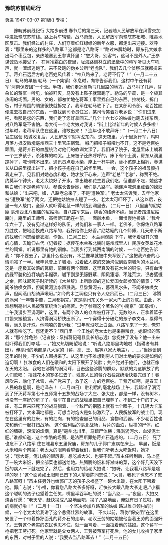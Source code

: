 ### 豫皖苏前线纪行
勇进
1947-03-07
第1版()
专栏：

　　豫皖苏前线纪行
             大踏步前进
    春节后的第三天，记者随人民解放军在风雪交加中进抵豫皖苏前线。路上兵车辚辚，战马萧萧，人民解放军向豫皖苏柘城、睢县地区反击。我们经过的村庄，人们穿着红红绿绿的新年衣服，都走出来迎接。欢呼着：“那里来的这样多的八路军？这都是老八路呀！”路过朱牌坊时，房东孔大娘拿出两个枣豆包，亲热地塞到王参谋怀里：“您大哥，别客气，这可不是外人。”王参谋诚恳地接受了。
    在月冷霜白的夜里，陇海路侧林立的堡垒中的蒋军听见火车吼声，就一溜烟逃跑了。来不及跑的伪乡公所“老虎队”，我们去几个侦察员就都擒来了。蒋介石远后方的老百姓风传着：“神八路来了，老蒋不行了！”（一月二十五日）
             勒马的早晨
    勒马（一个集镇）休息时，向导告诉我们，这村中午还有蒋军“河南保安团”一个营。半夜，我们走近离勒马几里路的地方，战马叫了几声，耳朵长的蒋军一听见，怕被歼灭，马没有上鞍子就窜跑了。勒马的早晨，是一个极其热闹的场面。男的、女的，都匆忙地在蒋军工事里找自己的东西。拉树枝，拆门板，村子周围的碉堡很快就拆完了。我军在勒马驻下了。在某部司令部，老百姓随便进去找自己的东西，一直找到司令员住室，某司令笑着对老乡说：“你们进来吧，看那是您的东西，我们走了您好拿回去。”几个十六七岁的姑娘也跑去找东西，对八路军毫不害怕。南大街一个老大娘对我说：“街上比过新年的时候人多多啦！过年时，老蒋军队住在这里，谁敢出来！？连年也不敢拜呀！”（一月二十八日）
            官庄宿营
    柘城收复后，人民解放军就挥戈东向。这天夜里，六十里急行军，鸡鸣月落方抵安徽境亳州西三十里官庄宿营。
    喊门把噪子喊哑也不开。这不是老百姓顽固，是蒋介石的血腥统治对他们的教训太深了。我们进了院子，北屋里床上躺着一个三岁孩子，杀猪样的啼哭。上床被子还热呼呼的，床下有个土洞，房东从洞里跑掉了，喊也喊不出来。通讯员点着木柴，座上一杯牛奶，替小孩穿上棉裤，参谋长从口袋里摸出饼干，把小孩子抱在自己的怀里喂。
    一会，这个孩子的祖母颤抖着走来了。见我们对她态度和睦，她才放下心来，连声“老总”“老总”，称赞不绝。约莫半个钟头，老太太烧好了开水，拿出糖和花生要我们吃，但谁都不吃，她这才明白我们不是老蒋军队，参谋长告诉她，我们是八路军。她连声喊洞里藏着的媳妇和姑娘：“出来吧，妞，八路老总来了，不是‘遭殃军’。”
    老太太告诉我，去年他家被“遭殃军”抢了两次，还把她姑娘拉去睡了一夜。老太太可吓坏了，从这以后，夜里一有人敲门，全家人就吓得老鼠一样的钻到洞里去。（二月一日）
            八里庙的尼姑庵
    亳州西北八里庙的尼姑庵，自八路军来后，烧香的络绎不绝。当记者踏进尼姑庵时，庵里的王师傅、高师傅正跪在神前，一面敲木鱼，一面慢慢地祈祷：“我今年六十了，没有见过这样好的队伍，对俺们和一家人一样。老佛爷，你保佑八路军打胜仗，把地面换成八路军的，我好给你上好香。”尼姑庵的几个师傅，几天来不断的找我们同志给缝衣服、作饭。（二月二日）
            木兰祠观感
    下午，我怀着极其兴奋的心情，去瞻仰古代（记者按：据传花木兰系北魏时亳州城里人）民族女英雄花木兰的祠堂。听说那里有她的铜像。当我步行到城西南隅的时候，一个老百姓告诉我：“你不要去了，那里什么也没有，木兰像早就被中央军毁了。”这把我兴奋的心情消减了一半。我毕竟登上了城墙，沿着敌人挖的交通沟倪到西南城角的木兰祠。这是一座极其破落的瓦房，前面有两个碉堡，这里真没有花木兰的铜像，只有血污的绿军装和没打响的手榴弹。城下则是无际野墓，阴风凄凄，不胜荒凉。记者感慨之余，回味起孩子时所读的《木兰辞》上所歌颂的这位爱国女郎参军的情景：“不闻爷娘唤女声，但闻黄河流水声溅溅。旦辞黄河去，暮宿黑水头，不闻爷娘唤女声，但闻燕山胡骑声啾啾。”如今的木兰祠也只有令人悲吊而已。（二月三日）
            沸腾的涡河
    “一年苦中苦，三月都捐完。”这是亳州东关外一家大门上的对联。由此，不难想到亳州人民被蒋军统治时的痛苦。为了参观这个著名的“小南京”（即亳州），上午我漫步至涡河畔，这里，有两个敌人的仓库被打开了。无数的人，正拿着篮子口袋来搬粮食，人挤得涡河桥快压断了。一个穿得十分破烂的孩子李文斗，累得气喘，满头是汗珠。他喃喃的告诉我：“过年就没吃上白面。八路军来了一天，俺穷人就有啥吃了。您还走不？”西门里一个王姓的老太太也是来搬粮食，她恨恨的骂着：“那个胖龟孙（记者按：系指蒋记亳县县长胡志远）您捉住了没有？他一出来就吓得我们打哆嗦……。”她又热切盼望地说：“听说八路那里均地啦（指耕者有其田），俺亳州的地都是八大家的（蒋、高、王、赵等八家大地主），……。”当她谈到这里的时候，不少的人围拢来了。从这里也不难想到穷人们对土地的要求是如何的迫切啊！
    扛粮食的人们在暖和的太阳下展开了笑脸；共产党对于他们，也就正像冬天的太阳。
    我站在沸腾的涡河畔，目击这些沸腾的群众，默默的为这解放了的人们歌唱：
    摧残花木的寒冬过去了，残害人民的蒋介石独裁统治快要完蛋了！春风吹来，融化了冰雪，共产党来了，救了这一方的老百姓。千紫万红啊，是春天！人民的救星啊，是毛泽东！（二月四日）
            胜利后的亳北战场
    上午，我踏过了涡河到了歼灭蒋军第七十五师第十五旅的战场丁大庄、张大庄，都是一样，没有树木，也没有一座好的房子了，蒋军在自己的战壕里把自己埋葬了。不到二十户的丁大庄，有二百来匹死了的战马躺着，一个敌尸的钢盔上就有七个眼子，十几辆大卡车被打坏了，大米满地都是，可想当时炮火是如何激烈了。人民解放军的战士们，现在在这里有的扛米，有的扛肉，有的检查自己的用品、食物和武器。不少老百姓也来和他们一起打扫战场。
    这个胜利后的亳北战场，片片的血泊，纵横的尸体，红红的墙砖，滚滚的烽烟，真是“亳州北卅里，马踏尸体横；溅溅涡河水，血浸泥土肥。”谁都知道，这个惨酷的场面，是法西斯罪魁蒋介石造成的。（二月五日）
            死了也忘不了八路军
    住在睢县东五里保庙，房东的儿子郭广志病在床上。
    早晨，饭是大米和两个肉菜；老太太的眼睛看望着我们，当我们听老太太吃饭时，她才说：“您大哥，俺儿病的很厉害，想吃点大米，也买不起。”苗主任听到后，马上盛了一碗大米饭，把全部菜也都送给她。热腾腾的饭和好滋味的菜，这个好几天没下饭的病人一下就吃完了。然后，也用力的给老大娘说：“娘呀，让我看八路军是啥样的呀！”这个面黄如土眼睛已凹下的人望着陈同志说：“大哥，我死了也忘不了您八路军呀！”苗主任另外也给郭广志的孩子永福盛了一碗大米饭，在太阳下喂着他。郭广志说：“小福，你看您八路大爷多好呀，赶快长大跟八路大爷走吧。”小福这个聪明的孩子也望着主任笑，嘴里半吞半吐的说：“当八路……。”夜里，大娘又烧香许愿：“老天爷，赶快换成八路地面吧，换了八路地面，俺就有日子过啦，俺的病就好啦！”（二月十一日）
            一个坚决参加八路军的姑娘
    路过睢县领村的时候，一个老太太给我讲了这个悲痛壮烈的故事。
    不久以前，蒋伪“保安团”在这里安置了一个带着狰狞面孔的蒋介石的走卒，老汉王劳的姑娘被他当着王劳的面强奸了。王劳这个老实的农民也忍不住，就一面骂着，一面拉着他的姑娘。这个蒋军一枪把老王劳打死。他家里就是父女两人，王劳被蒋军打死后，他的女儿收拾了家里的东西，对村子里的人说：“我要去当八路军去！”（二月十五日）
